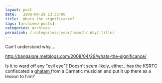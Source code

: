 ```yaml
---
layout: post
date:	2008-04-29 13:33:00
title:  Whats the significance?
tags: [archived-posts]
categories: archives
permalink: /:categories/:year/:month/:day/:title/
---
```

Can't understand why....


http://bangalore.metblogs.com/2008/04/29/whats-the-significance/

Is it to ward off any "evil eye"? Doesn't seem likely, either...has the KSRTC confiscated a <a href="http://en.wikipedia.org/wiki/Ghatam"> ghatam  </a> from a Carnatic musician and put it up there as a lesson to him?
